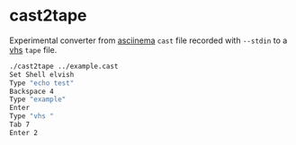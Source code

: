# cast2tape

Experimental converter from [asciinema](https://github.com/asciinema/asciinema) `cast` file recorded with `--stdin` to a [vhs](https://github.com/charmbracelet/vhs) `tape` file.


```sh
./cast2tape ../example.cast 
Set Shell elvish
Type "echo test"
Backspace 4
Type "example"
Enter
Type "vhs "
Tab 7
Enter 2
```